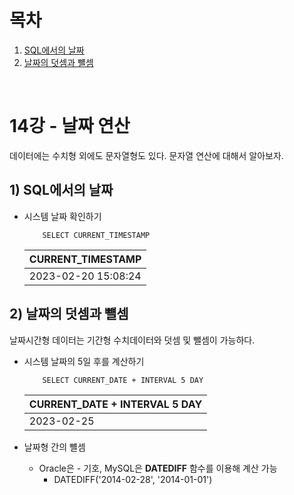 # 목차

1. [SQL에서의 날짜](#1-SQL에서의-날짜) <br/>
2. [날짜의 덧셈과 뺼셈](#2-날짜의-덧셈과-뺼셈) <br/>

<br/>

# 14강 - 날짜 연산

데이터에는 수치형 외에도 문자열형도 있다. 문자열 연산에 대해서 알아보자.

## 1) SQL에서의 날짜

- 시스템 날짜 확인하기

  ```
      SELECT CURRENT_TIMESTAMP
  ```


  | CURRENT_TIMESTAMP   |
  | --------------------- |
  | 2023-02-20 15:08:24 |

## 2) 날짜의 덧셈과 뺼셈

날짜시간형 데이터는 기간형 수치데이터와 덧셈 및 뺄셈이 가능하다.

- 시스템 날짜의 5일 후를 계산하기

  ```
      SELECT CURRENT_DATE + INTERVAL 5 DAY
  ```

  | CURRENT_DATE + INTERVAL 5 DAY |
  | ------------------------------- |
  | 2023-02-25                    |
- 날짜형 간의 뺼셈

  - Oracle은 - 기호, MySQL은 **DATEDIFF** 함수를 이용해 계산 가능
    - DATEDIFF('2014-02-28', '2014-01-01')
